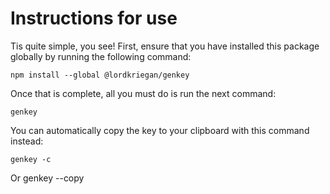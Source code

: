 # Instructions for use
Tis quite simple, you see! First, ensure that you have installed this package globally by running the following command:

    npm install --global @lordkriegan/genkey

Once that is complete, all you must do is run the next command:

    genkey

You can automatically copy the key to your clipboard with this command instead:

    genkey -c
Or
    genkey --copy